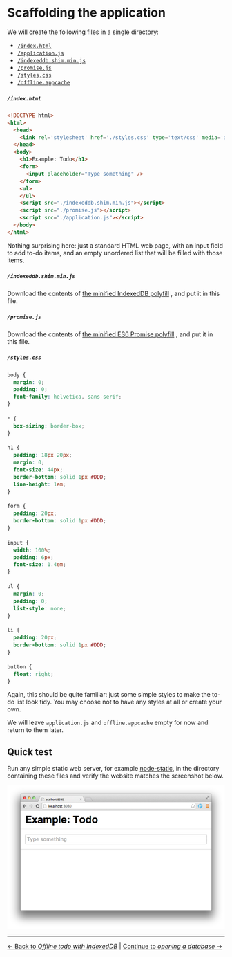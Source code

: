 # Scaffolding the application

We will create the following files in a single directory:

- [`/index.html`](./index.html)
- [`/application.js`](./application.js)
- [`/indexeddb.shim.min.js`](./indexeddb.shim.min.js)
- [`/promise.js`](./promise.js)
- [`/styles.css`](./styles.css)
- [`/offline.appcache`](./offline.appcache)

##### `/index.html`

```html
<!DOCTYPE html>
<html>
  <head>
    <link rel='stylesheet' href='./styles.css' type='text/css' media='all' />
  </head>
  <body>
    <h1>Example: Todo</h1>
    <form>
      <input placeholder="Type something" />
    </form>
    <ul>
    </ul>
    <script src="./indexeddb.shim.min.js"></script>
    <script src="./promise.js"></script>
    <script src="./application.js"></script>
  </body>
</html>
```

Nothing surprising here: just a standard HTML web page, with an input field to add to-do items, and an empty unordered list that will be filled with those items.

##### `/indexeddb.shim.min.js`

Download the contents of [the minified IndexedDB polyfill](https://raw.githubusercontent.com/matthew-andrews/offline-todo/gh-pages/indexeddb.shim.min.js)
, and put it in this file.

##### `/promise.js`

Download the contents of [the minified ES6 Promise polyfill](http://s3.amazonaws.com/es6-promises/promise-1.0.0.min.js)
, and put it in this file.

##### `/styles.css`

```css
body {
  margin: 0;
  padding: 0;
  font-family: helvetica, sans-serif;
}

* {
  box-sizing: border-box;
}

h1 {
  padding: 18px 20px;
  margin: 0;
  font-size: 44px;
  border-bottom: solid 1px #DDD;
  line-height: 1em;
}

form {
  padding: 20px;
  border-bottom: solid 1px #DDD;
}

input {
  width: 100%;
  padding: 6px;
  font-size: 1.4em;
}

ul {
  margin: 0;
  padding: 0;
  list-style: none;
}

li {
  padding: 20px;
  border-bottom: solid 1px #DDD;
}

button {
  float: right;
}
```

Again, this should be quite familiar: just some simple styles to make the to-do list look tidy. You may choose not to
have any styles at all or create your own.

We will leave `application.js` and `offline.appcache` empty for now and return to them later.

## Quick test

Run any simple static web server, for example [node-static](https://github.com/cloudhead/node-static), in the directory
containing these files and verify the website matches the screenshot below.

![Screenshot of the scaffolded application](./screenshot.png)

---

[← Back to *Offline todo with IndexedDB*](../) | [Continue to *opening a database* →](../02-opening-a-database)
